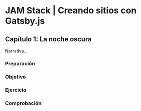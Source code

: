 # JAM Stack | Creando sitios con Gatsby.js

## Capítulo 1: La noche oscura

Narrativa...

### Preparación

### Objetivo

### Ejercicio

### Comprobación

